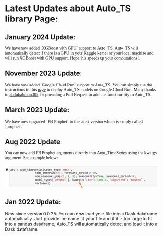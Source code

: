 <h1 id="updates">Latest Updates about Auto_TS library Page:</h1>

<h2 id="jan-update">January 2024 Update:</h2>
<p style="font-family:verdana">We have now added `XGBoost with GPU` support to Auto_TS. Auto_TS will automatically detect if there is a GPU in your Kaggle kernel or your local machine and will run XGBoost with GPU support. Hope this speeds up your computations!. 

<h2 id="nov-update">November 2023 Update:</h2>
<p style="font-family:verdana">We have now added `Google Cloud Run` support to Auto_TS. You can simply use the instructions in this <a href="https://github.com/AutoViML/Auto_TS/blob/master/cloud_run.txt">page</a> to deploy Auto_TS models on Google Cloud Run. Many thanks to <a href="https://github.com/abdulrahman305"> abdulrahman305</a> for providing a Pull Request to add this functionality to Auto_TS. <br>

<h2 id="mar-update">March 2023 Update:</h2>
<p style="font-family:verdana">We have now upgraded `FB Prophet` to the latest version which is simply called `prophet`. <br>

<h2 id="aug-update">Aug 2022 Update:</h2>
<p style="font-family:verdana">You can now add FB Prophet arguments directly into Auto_TimeSeries using the kwargs argument. See example below:

![fb-prophet](images/add_fb_prophet.png)

<h2 id="jan-update">Jan 2022 Update:</h2>
New since version 0.0.35: You can now load your file into a Dask dataframe automatically. Just provide the name of your file and if it is too large to fit into a pandas dataframe, Auto_TS will automatically detect and load it into a Dask dataframe.


